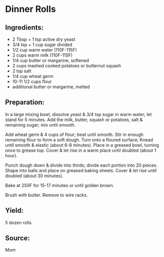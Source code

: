 Dinner Rolls
============

Ingredients:
------------

- 2 Tbsp + 1 tsp active dry yeast
- 3/4 tsp + 1 cup sugar divided
- 1/2 cup warm water (110F-115F)
- 2 cups warm milk (110F-115F)
- 1/4 cup butter or margarine, softened
- 2 cups mashed cooked potatoes or butternut squash
- 2 tsp salt
- 1/4 cup wheat germ
- 10-11 1/2 cups flour
- additional butter or margarine, melted

Preparation:
------------

In a large mixing bowl, dissolve yeast & 3/4 tsp sugar in warm water; let
stand for 5 minutes. Add the milk, butter, squash or potatoes, salt &
remaining sugar; mix until smooth.

Add wheat germ & 4 cups of flour; beat until smooth. Stir in enough remaining
flour to form a soft dough. Turn onto a floured surface; Knead until smooth &
elastic (about 6-8 minutes). Place in a greased bowl, turning once to grease
top. Cover & let rise in a warm place until doubled (about 1 hour).

Punch dough down & divide into thirds; divide each portion into 20 pieces.
Shape into balls and place on greased baking sheets. Cover & let rise until
doubled (about 30 minutes).

Bake at 250F for 15-17 minutes or until golden brown.

Brush with butter. Remove to wire racks.

Yield:
------

5 dozen rolls.

Source:
-------
Mom